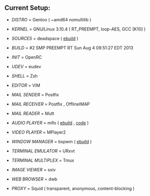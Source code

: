 Current Setup:
--------------


+ *DISTRO* = Gentoo ( ~amd64 nomultilib )

+ *KERNEL* = GNU/Linux 3.10.4 ( RT_PREEMPT, loop-AES, GCC [K10] )

+ *SOURCES* = deadspace ( [ebuild](https://github.com/milomouse/ebuilds/tree/master/sys-kernel/deadspace-sources) )

+ *BUILD* = #2 SMP PREEMPT RT Sun Aug 4 09:51:27 EDT 2013

+ *INIT* = OpenRC

+ *UDEV* = eudev

+ *SHELL* = Zsh

+ *EDITOR* = ViM

+ *MAIL SENDER* = Postfix

+ *MAIL RECEIVER* = Postfix , OfflineIMAP

+ *MAIL READER* = Mutt

+ *AUDIO PLAYER* = mifo ( [ebuild](https://github.com/milomouse/ebuilds/tree/master/media-sound/mifo) , [code](https://github.com/milomouse/mifo) )

+ *VIDEO PLAYER* = MPlayer2

+ *WINDOW MANAGER* = bspwm ( [ebuild](https://github.com/milomouse/ebuilds/tree/master/x11-wm/bspwm) )

+ *TERMINAL EMULATOR* = URxvt

+ *TERMINAL MULTIPLEX* = Tmux

+ *IMAGE VIEWER* = sxiv

+ *WEB BROWSER* = dwb

+ *PROXY* = Squid ( transparent, anonymous, content-blocking )


